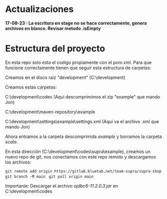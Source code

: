 # Actualizaciones

**17-08-23 : La escritura en stage no se hace correctamente, genera archivos en blanco. Revisar metodo .isEmpty**

# Estructura del proyecto

En esta repo solo esta el codigo propiamente con el pom.xml. Para que funcione correctamente tienen que seguir esta estructura de carpetas:

Creamos en el disco raiz "development" (C:\development)          

Creamos estas carpetas:

C:\development\codes                               (Aqui descomprimimos el zip "example" que mando Jon)

C:\development\maven-repository\example

C:\development\settings\example\settings.xml       (Aqui va el archivo .xml que mando Jon)

Ahora entramos a la carpeta descomprimida _example_ y borramos la carpeta _scala_. 

En esta dirección (C:\development\codes\supra\example), creamos un nuevo repo de git, nos conectamos con este repo remoto y descargamos los archivos:

`git remote add origin https://gitlab.bluetab.net/team-supra/supra-shop
` 
`git branch -M main
`
`git pull origin main`

Importante: Descargar el archivo _ojdbc6-11.2.0.3.jar_ en C:\development\codes 


